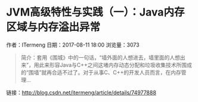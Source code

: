 # JVM高级特性与实践（一）：Java内存区域与内存溢出异常
作者：ITermeng
日期：2017-08-11 18:00
浏览量：3073
> 简介：套用《围城》中的一句话，“墙外面的人想进去，墙里面的人想出来”，用此来形容Java与C++之间这堵内存动态分配和垃圾收集技术所围成的“围墙”就再合适不过了。对于从事C、C++的开发人员而言，在内存管理...

 链接：http://blog.csdn.net/itermeng/article/details/74977888
